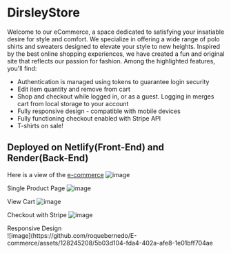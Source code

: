# DirsleyStore
Welcome to our eCommerce, a space dedicated to satisfying your insatiable desire for style and comfort.
We specialize in offering a wide range of polo shirts and sweaters designed to elevate your style to new heights.
Inspired by the best online shopping experiences, we have created a fun and original site that reflects our passion for fashion.
Among the highlighted features, you'll find:

<ul>
  <li>Authentication is managed using tokens to guarantee login security</li>
  <li>Edit item quantity and remove from cart</li>
  <li>Shop and checkout while logged in, or as a guest. Logging in merges cart from local storage to your account</li>
  <li>Fully responsive design - compatible with mobile devices</li>
  <li>Fully functioning checkout enabled with Stripe API</li>
  <li>T-shirts on sale!</li>
</ul>

## Deployed on Netlify(Front-End) and Render(Back-End)
Here is a view of the [e-commerce](https://ecommerce-rq.netlify.app/)
![image](https://github.com/roquebernedo/E-commerce/assets/128245208/09f7ebc3-5a48-4ee6-b3d8-ba133824d057)

Single Product Page
![image](https://github.com/roquebernedo/E-commerce/assets/128245208/f184dc26-17a0-4070-ad7e-9c5eb47beca5)

View Cart
![image](https://github.com/roquebernedo/E-commerce/assets/128245208/98755326-776c-4ef9-80c3-b896b04d06b7)

Checkout with Stripe
![image](https://github.com/roquebernedo/E-commerce/assets/128245208/6dcca973-94d4-4c5f-9445-0ffc2f249edd)

<div styles="display: flex, flex-direction: column;">
  <div>Responsive Design</div>
  <div>![image](https://github.com/roquebernedo/E-commerce/assets/128245208/5b03d104-fda4-402a-afe8-1e01bff704ae</div>
</div>






